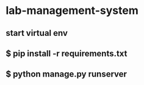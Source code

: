 # lab-management-system

## start virtual env

## $ pip install -r requirements.txt

## $ python manage.py runserver
